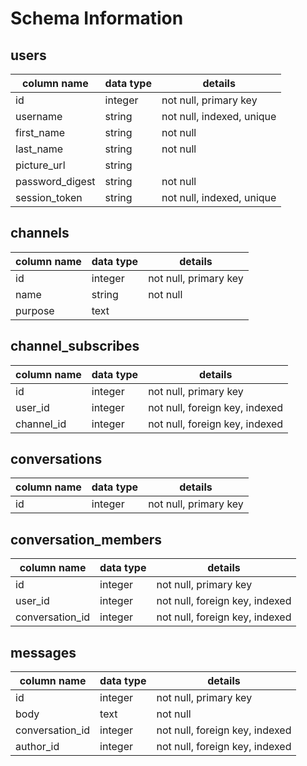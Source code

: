 # Schema Information

## users
column name     | data type | details
----------------|-----------|-----------------------
id              | integer   | not null, primary key
username        | string    | not null, indexed, unique
first_name      | string    | not null  
last_name       | string    | not null  
picture_url     | string    |   
password_digest | string    | not null
session_token   | string    | not null, indexed, unique


## channels
column name     | data type | details
----------------|-----------|-----------------------
id              | integer   | not null, primary key
name            | string    | not null
purpose         | text      |

## channel_subscribes
column name     | data type | details
----------------|-----------|-----------------------
id              | integer   | not null, primary key
user_id         | integer   | not null, foreign key, indexed
channel_id      | integer   | not null, foreign key, indexed


## conversations
column name     | data type | details
----------------|-----------|-----------------------
id              | integer   | not null, primary key


## conversation_members
column name     | data type | details
----------------|-----------|-----------------------
id              | integer   | not null, primary key
user_id         | integer   | not null, foreign key, indexed
conversation_id | integer   | not null, foreign key, indexed


## messages
column name     | data type | details
----------------|-----------|-----------------------
id              | integer   | not null, primary key
body            | text      | not null
conversation_id | integer   | not null, foreign key, indexed
author_id         | integer   | not null, foreign key, indexed
